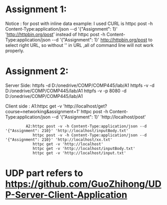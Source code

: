 # Assignment 1:
Notice : for post with inline data example:
I used CURL is httpc post -h Content-Type:application/json --d '{"Assignment": 1}' 'http://httpbin.org/post'
instead of httpc post -h Content-Type:application/json --d '{"Assignment": 1}' http://httpbin.org/post
to select right URL,
so without '' in URL ,all of command line will not work properly.



# Assignment 2:
Server Side:    httpfs -d D:/onedrive/COMP/COMP445/lab/A1
                httpfs -v -d D:/onedrive/COMP/COMP445/lab/A1
                httpfs -v -p 8080 -d D:/onedrive/COMP/COMP445/lab/A1


Client side :
             A1:httpc get -v 'http://localhost/get?course=networking&assignment=1'
                httpc post -h Content-Type:application/json --d '{"Assignment": 1}' 'http://localhost/post'


             A2:httpc post -v -h Content-Type:application/json --d '{"Assignment": 210}' 'http://localhost/inputBody.txt'
                httpc post -v -h Content-Type:application/json --d '{"Assignment": 210}' 'http://localhost/xx.txt'
                httpc get -v 'http://localhost'
                httpc get -v 'http://localhost/inputBody.txt'
                httpc get -v 'http://localhost/input.txt'
               
# UDP part refers to https://github.com/GuoZhihong/UDP-Server-Client-Application   
